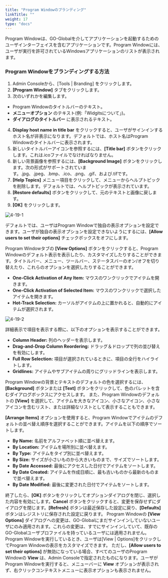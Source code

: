 ```yaml
---
title: "Program Windowのブランディング"
linkTitle: ""
weight: 17
type: "docs"
---
```


Program Windowは、GO-Globalを介してアプリケーションを起動するためのユーザインターフェイスを含むアプリケーションです。Program Windowには、ユーザが実行を許可されているWindowsアプリケーションのリストが表示されます。

### Program Windowをブランディングする方法

1. Admin Consoleから、[Tools | Branding] をクリックします。
2. **[Program Window]** タブをクリックします。
3. 次のいずれかを編集します。
* Program Windowのタイトルバーのテキスト。
* **メニューオプション** のテキスト(例:「Widgitsについて」)。
* **ダイアログのタイトルバー** に表示されるテキスト。
4. **Display host name in title bar** をクリックすると、ユーザがサインインするホスト名が非表示になります。デフォルトでは、ホスト名はProgram Windowのタイトルバーに表示されます。
5. 新しいタイトルバーアイコンを参照するには、**[Title bar]** ボタンをクリックします。これは.icoファイルでなければなりません。
6. 新しい背景画像を参照するには、**[Background Image]** ボタンをクリックします。次の形式がサポートされています。.jpg、.jpeg、.bmp、.ico、.png、.gif、および.tifです。
7. **[Help Topics]** メニュー項目をクリックして、メニューからヘルプトピックを削除します。デフォルトでは、ヘルプトピックが表示されています。
8. **[Restore defaults]** ボタンをクリックして、元のテキストと画像に戻します。
9. **[OK]** をクリックします。

![4-19-1](/img/4-19-1.png) 

デフォルトでは、ユーザはProgram Windowで独自の表示オプションを設定できます。ユーザが独自の表示オプションを設定できないようにするには、**[Allow users to set their options]** チェックボックスをオフにします。

Program Windowタブの **[View Options]** ボタンをクリックすると、Program Windowのデフォルト表示を表示したり、カスタマイズしたりすることができます。タイトルバー、メニュー、ツールバー、ステータスバーのオン/オフを切り替えたり、これらのオプションを選択したりすることができます。

* **One-Click Activation of Any Item:** マウスのワンクリックでアイテムを開きます。
* **One-Click Activation of Selected Item:** マウスのワンクリックで選択したアイテムを開きます。
* **Hot-Track Selection:** カーソルがアイテムの上に置かれると、自動的にアイテムが選択されます。

![4-19-2](/img/4-19-2.png) 

詳細表示で項目を表示する際に、以下のオプションを表示することができます。

* **Column Header:** 列のヘッダーを表示します。
* **Drag-and-Drop Column Reordering:** ドラッグ＆ドロップで列の並び替えを有効にします。
* **Full Row Selection:** 項目が選択されているときに、項目の全行をハイライトします。
* **Gridlines:** アイテムやサブアイテムの周りにグリッドラインを表示します。

Program Windowの背景とテキストのデフォルトの色を選択するには、**[Background]** ボタンまたは **[Text]** ボタンをクリックして、色のパレットを含むダイアログボックスにアクセスします。
また、Program Windowのデフォルトの **[View]** を選択して、アイテムを大きなアイコン、小さなアイコン、小さなアイコンを含むリスト、または詳細なリストとして表示することもできます。

**[Arrange Items]** オプションを使用すると、Program Windowでアイテムのデフォルトの並べ替え順序を選択することができます。アイテムを以下の順序でソートします。

* **By Name:** 名前をアルファベット順に並べ替えます。
* **By Location:** アイテムを場所別に並べ替えます。
* **By Type:** アイテムをタイプ別に並べ替えます。
* **By Size:** サイズが小さいものから大きいものまで、サイズでソートします。
* **By Date Accessed:** 最後にアクセスした日付でアイテムをソートします。
* **By Date Created:** アイテムを作成日順に、最も古いものから最新のものまで並べ替えます。
* **By Date Modified:** 最後に変更された日付でアイテムをソートします。

終了したら、**[OK]** ボタンをクリックしてオプションダイアログを閉じ、選択した内容を有効にします。**Cancel** ボタンをクリックすると、変更を保存せずにダイアログを閉じます。**[Refresh]** ボタンは最近保存した設定に戻り、**[Defaults]** ボタンはレジストリに保存された設定に戻ります。
Program Windowの **[View Options]** ダイアログへの変更は、GO-Globalにまだサインインしていないユーザにのみ適用されます。これらの変更は、すでにサインインしていて、既存のGO-Globalユーザプロファイルを持っているユーザには適用されません。
Program Windowを実行しているとき、ユーザは[View | Options]をクリックしてProgram Windowの表示をカスタマイズできます。
ただし、**[Allow users to set their options]** が無効になっている場合、すべてのユーザのProgram Windowの **View** は、Admin Consoleで指定されたものになります。ユーザがProgram Windowを実行すると、メニューバーに **View** オプションが表示されず、右クリックコンテキストメニューに表示オプションも表示されません。

